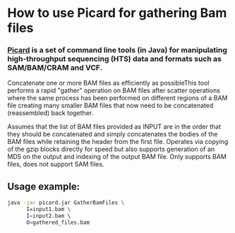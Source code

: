 # How to use Picard for gathering Bam files

### [Picard](http://broadinstitute.github.io/picard/) is a set of command line tools (in Java) for manipulating high-throughput sequencing (HTS) data and formats such as SAM/BAM/CRAM and VCF.

Concatenate one or more BAM files as efficiently as possibleThis tool performs a rapid "gather" operation on BAM files
after scatter operations where the same process has been performed on different regions of a BAM file creating many
smaller BAM files that now need to be concatenated (reassembled) back together.

Assumes that the list of BAM files provided as INPUT are in the order that they should be concatenated and simply
concatenates the bodies of the BAM files while retaining the header from the first file. Operates via copying of the
gzip blocks directly for speed but also supports generation of an MD5 on the output and indexing of the output BAM file.
Only supports BAM files, does not support SAM files.

## Usage example:

```bash
java -jar picard.jar GatherBamFiles \
      I=input1.bam \ 
      I=input2.bam \ 
      O=gathered_files.bam
```

